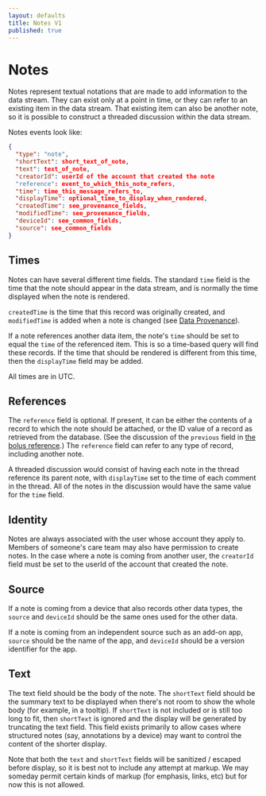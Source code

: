 ```yaml
---
layout: defaults
title: Notes V1
published: true
---
```

# Notes

Notes represent textual notations that are made to add information to the data stream. They can exist only at a point in time, or they can refer to an existing item in the data stream. That existing item can also be another note, so it is possible to construct a threaded discussion within the data stream.

Notes events look like:

~~~json
{
  "type": "note",
  "shortText": short_text_of_note,
  "text": text_of_note,
  "creatorId": userId of the account that created the note
  "reference": event_to_which_this_note_refers,
  "time": time_this_message_refers_to,
  "displayTime": optional_time_to_display_when_rendered,
  "createdTime": see_provenance_fields,
  "modifiedTime": see_provenance_fields,
  "deviceId": see_common_fields,
  "source": see_common_fields
}
~~~

## Times

Notes can have several different time fields. The standard `time` field is the time
that the note should appear in the data stream, and is normally the time displayed 
when the note is rendered. 

`createdTime` is the time that this record was originally created, and `modifiedTime` 
is added when a note is changed (see [Data Provenance](DataProvenance.html)).

If a note references another data item, the note's `time` should be set to equal
the `time` of the referenced item. This is so a time-based query will find these
records. If the time that should be rendered is different from this time, then
the `displayTime` field may be added.

All times are in UTC.

## References

The `reference` field is optional. If present, it can be either the contents of
a record to which the note should be attached, or the ID value of a record as
retrieved from the database. (See the discussion of the `previous` field in [the
bolus reference](/data-model/v1/bolus.html#normal).) The `reference` field can
refer to any type of record, including another note.

A threaded discussion would consist of having each note in the thread
reference its parent note, with `displayTime` set to the time of each comment in
the thread. All of the notes in the discussion would have the same value for the
`time` field.

## Identity

Notes are always associated with the user whose account they apply to. Members of 
someone's care team may also have permission to create notes. In the case where a note 
is coming from another user, the `creatorId` field must be set to the userId of the 
account that created the note.

## Source

If a note is coming from a device that also records other data types, the `source` and
`deviceId` should be the same ones used for the other data.

If a note is coming from an independent source such as an add-on app, `source` should
be the name of the app, and `deviceId` should be a version identifier for the app.

## Text

The text field should be the body of the note. The `shortText` field should be
the summary text to be displayed when there's not room to show the whole body
(for example, in a tooltip). If `shortText` is not included or is still too long
to fit, then `shortText` is ignored and the display will be generated by
truncating the text field. This field exists primarily to allow cases where
structured notes (say, annotations by a device) may want to control the content
of the shorter display.

Note that both the `text` and `shortText` fields will be sanitized / escaped
before display, so it is best not to include any attempt at markup. We may
someday permit certain kinds of markup (for emphasis, links, etc) but for now
this is not allowed.
